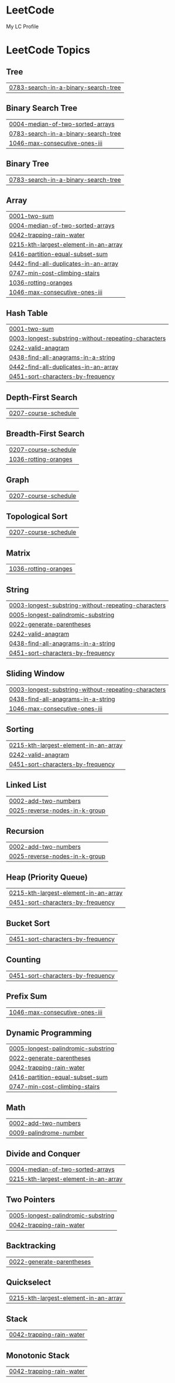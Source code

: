 # LeetCode
My LC Profile

<!---LeetCode Topics Start-->
# LeetCode Topics
## Tree
|  |
| ------- |
| [0783-search-in-a-binary-search-tree](https://github.com/anshitamakode/LeetCode/tree/master/0783-search-in-a-binary-search-tree) |
## Binary Search Tree
|  |
| ------- |
| [0004-median-of-two-sorted-arrays](https://github.com/anshitamakode/LeetCode/tree/master/0004-median-of-two-sorted-arrays) |
| [0783-search-in-a-binary-search-tree](https://github.com/anshitamakode/LeetCode/tree/master/0783-search-in-a-binary-search-tree) |
| [1046-max-consecutive-ones-iii](https://github.com/anshitamakode/LeetCode/tree/master/1046-max-consecutive-ones-iii) |
## Binary Tree
|  |
| ------- |
| [0783-search-in-a-binary-search-tree](https://github.com/anshitamakode/LeetCode/tree/master/0783-search-in-a-binary-search-tree) |
## Array
|  |
| ------- |
| [0001-two-sum](https://github.com/anshitamakode/LeetCode/tree/master/0001-two-sum) |
| [0004-median-of-two-sorted-arrays](https://github.com/anshitamakode/LeetCode/tree/master/0004-median-of-two-sorted-arrays) |
| [0042-trapping-rain-water](https://github.com/anshitamakode/LeetCode/tree/master/0042-trapping-rain-water) |
| [0215-kth-largest-element-in-an-array](https://github.com/anshitamakode/LeetCode/tree/master/0215-kth-largest-element-in-an-array) |
| [0416-partition-equal-subset-sum](https://github.com/anshitamakode/LeetCode/tree/master/0416-partition-equal-subset-sum) |
| [0442-find-all-duplicates-in-an-array](https://github.com/anshitamakode/LeetCode/tree/master/0442-find-all-duplicates-in-an-array) |
| [0747-min-cost-climbing-stairs](https://github.com/anshitamakode/LeetCode/tree/master/0747-min-cost-climbing-stairs) |
| [1036-rotting-oranges](https://github.com/anshitamakode/LeetCode/tree/master/1036-rotting-oranges) |
| [1046-max-consecutive-ones-iii](https://github.com/anshitamakode/LeetCode/tree/master/1046-max-consecutive-ones-iii) |
## Hash Table
|  |
| ------- |
| [0001-two-sum](https://github.com/anshitamakode/LeetCode/tree/master/0001-two-sum) |
| [0003-longest-substring-without-repeating-characters](https://github.com/anshitamakode/LeetCode/tree/master/0003-longest-substring-without-repeating-characters) |
| [0242-valid-anagram](https://github.com/anshitamakode/LeetCode/tree/master/0242-valid-anagram) |
| [0438-find-all-anagrams-in-a-string](https://github.com/anshitamakode/LeetCode/tree/master/0438-find-all-anagrams-in-a-string) |
| [0442-find-all-duplicates-in-an-array](https://github.com/anshitamakode/LeetCode/tree/master/0442-find-all-duplicates-in-an-array) |
| [0451-sort-characters-by-frequency](https://github.com/anshitamakode/LeetCode/tree/master/0451-sort-characters-by-frequency) |
## Depth-First Search
|  |
| ------- |
| [0207-course-schedule](https://github.com/anshitamakode/LeetCode/tree/master/0207-course-schedule) |
## Breadth-First Search
|  |
| ------- |
| [0207-course-schedule](https://github.com/anshitamakode/LeetCode/tree/master/0207-course-schedule) |
| [1036-rotting-oranges](https://github.com/anshitamakode/LeetCode/tree/master/1036-rotting-oranges) |
## Graph
|  |
| ------- |
| [0207-course-schedule](https://github.com/anshitamakode/LeetCode/tree/master/0207-course-schedule) |
## Topological Sort
|  |
| ------- |
| [0207-course-schedule](https://github.com/anshitamakode/LeetCode/tree/master/0207-course-schedule) |
## Matrix
|  |
| ------- |
| [1036-rotting-oranges](https://github.com/anshitamakode/LeetCode/tree/master/1036-rotting-oranges) |
## String
|  |
| ------- |
| [0003-longest-substring-without-repeating-characters](https://github.com/anshitamakode/LeetCode/tree/master/0003-longest-substring-without-repeating-characters) |
| [0005-longest-palindromic-substring](https://github.com/anshitamakode/LeetCode/tree/master/0005-longest-palindromic-substring) |
| [0022-generate-parentheses](https://github.com/anshitamakode/LeetCode/tree/master/0022-generate-parentheses) |
| [0242-valid-anagram](https://github.com/anshitamakode/LeetCode/tree/master/0242-valid-anagram) |
| [0438-find-all-anagrams-in-a-string](https://github.com/anshitamakode/LeetCode/tree/master/0438-find-all-anagrams-in-a-string) |
| [0451-sort-characters-by-frequency](https://github.com/anshitamakode/LeetCode/tree/master/0451-sort-characters-by-frequency) |
## Sliding Window
|  |
| ------- |
| [0003-longest-substring-without-repeating-characters](https://github.com/anshitamakode/LeetCode/tree/master/0003-longest-substring-without-repeating-characters) |
| [0438-find-all-anagrams-in-a-string](https://github.com/anshitamakode/LeetCode/tree/master/0438-find-all-anagrams-in-a-string) |
| [1046-max-consecutive-ones-iii](https://github.com/anshitamakode/LeetCode/tree/master/1046-max-consecutive-ones-iii) |
## Sorting
|  |
| ------- |
| [0215-kth-largest-element-in-an-array](https://github.com/anshitamakode/LeetCode/tree/master/0215-kth-largest-element-in-an-array) |
| [0242-valid-anagram](https://github.com/anshitamakode/LeetCode/tree/master/0242-valid-anagram) |
| [0451-sort-characters-by-frequency](https://github.com/anshitamakode/LeetCode/tree/master/0451-sort-characters-by-frequency) |
## Linked List
|  |
| ------- |
| [0002-add-two-numbers](https://github.com/anshitamakode/LeetCode/tree/master/0002-add-two-numbers) |
| [0025-reverse-nodes-in-k-group](https://github.com/anshitamakode/LeetCode/tree/master/0025-reverse-nodes-in-k-group) |
## Recursion
|  |
| ------- |
| [0002-add-two-numbers](https://github.com/anshitamakode/LeetCode/tree/master/0002-add-two-numbers) |
| [0025-reverse-nodes-in-k-group](https://github.com/anshitamakode/LeetCode/tree/master/0025-reverse-nodes-in-k-group) |
## Heap (Priority Queue)
|  |
| ------- |
| [0215-kth-largest-element-in-an-array](https://github.com/anshitamakode/LeetCode/tree/master/0215-kth-largest-element-in-an-array) |
| [0451-sort-characters-by-frequency](https://github.com/anshitamakode/LeetCode/tree/master/0451-sort-characters-by-frequency) |
## Bucket Sort
|  |
| ------- |
| [0451-sort-characters-by-frequency](https://github.com/anshitamakode/LeetCode/tree/master/0451-sort-characters-by-frequency) |
## Counting
|  |
| ------- |
| [0451-sort-characters-by-frequency](https://github.com/anshitamakode/LeetCode/tree/master/0451-sort-characters-by-frequency) |
## Prefix Sum
|  |
| ------- |
| [1046-max-consecutive-ones-iii](https://github.com/anshitamakode/LeetCode/tree/master/1046-max-consecutive-ones-iii) |
## Dynamic Programming
|  |
| ------- |
| [0005-longest-palindromic-substring](https://github.com/anshitamakode/LeetCode/tree/master/0005-longest-palindromic-substring) |
| [0022-generate-parentheses](https://github.com/anshitamakode/LeetCode/tree/master/0022-generate-parentheses) |
| [0042-trapping-rain-water](https://github.com/anshitamakode/LeetCode/tree/master/0042-trapping-rain-water) |
| [0416-partition-equal-subset-sum](https://github.com/anshitamakode/LeetCode/tree/master/0416-partition-equal-subset-sum) |
| [0747-min-cost-climbing-stairs](https://github.com/anshitamakode/LeetCode/tree/master/0747-min-cost-climbing-stairs) |
## Math
|  |
| ------- |
| [0002-add-two-numbers](https://github.com/anshitamakode/LeetCode/tree/master/0002-add-two-numbers) |
| [0009-palindrome-number](https://github.com/anshitamakode/LeetCode/tree/master/0009-palindrome-number) |
## Divide and Conquer
|  |
| ------- |
| [0004-median-of-two-sorted-arrays](https://github.com/anshitamakode/LeetCode/tree/master/0004-median-of-two-sorted-arrays) |
| [0215-kth-largest-element-in-an-array](https://github.com/anshitamakode/LeetCode/tree/master/0215-kth-largest-element-in-an-array) |
## Two Pointers
|  |
| ------- |
| [0005-longest-palindromic-substring](https://github.com/anshitamakode/LeetCode/tree/master/0005-longest-palindromic-substring) |
| [0042-trapping-rain-water](https://github.com/anshitamakode/LeetCode/tree/master/0042-trapping-rain-water) |
## Backtracking
|  |
| ------- |
| [0022-generate-parentheses](https://github.com/anshitamakode/LeetCode/tree/master/0022-generate-parentheses) |
## Quickselect
|  |
| ------- |
| [0215-kth-largest-element-in-an-array](https://github.com/anshitamakode/LeetCode/tree/master/0215-kth-largest-element-in-an-array) |
## Stack
|  |
| ------- |
| [0042-trapping-rain-water](https://github.com/anshitamakode/LeetCode/tree/master/0042-trapping-rain-water) |
## Monotonic Stack
|  |
| ------- |
| [0042-trapping-rain-water](https://github.com/anshitamakode/LeetCode/tree/master/0042-trapping-rain-water) |
<!---LeetCode Topics End-->